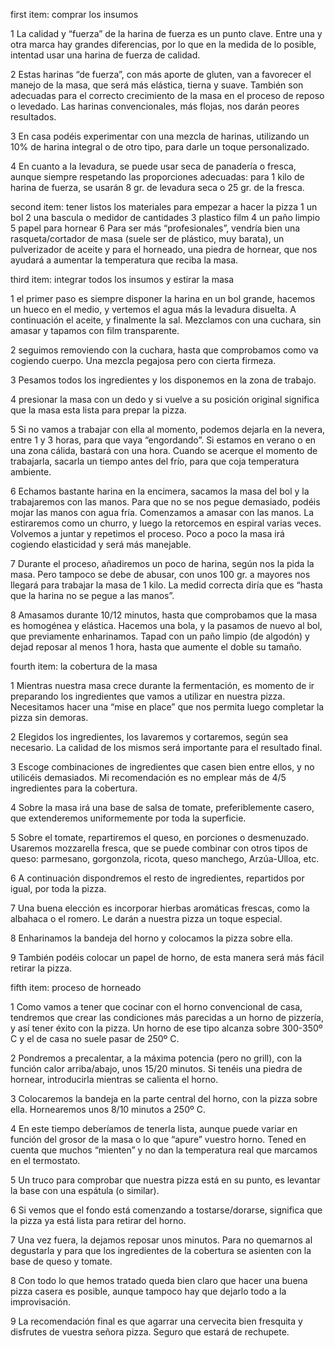 first item: comprar los insumos

1 La calidad y “fuerza” de la harina de fuerza es un punto clave. Entre una y otra marca hay grandes diferencias, por lo
que en la medida de lo posible, intentad usar una harina de fuerza de calidad.

2 Estas harinas “de fuerza”, con más aporte de gluten, van a favorecer el manejo de la masa, que será más elástica, tierna
y suave. También son adecuadas para el correcto crecimiento de la masa en el proceso de reposo o levedado. Las harinas
convencionales, más flojas, nos darán peores resultados.

3 En casa podéis experimentar con una mezcla de harinas, utilizando un 10% de harina integral o de otro tipo, para darle
un toque personalizado.

4 En cuanto a la levadura, se puede usar seca de panadería o fresca, aunque siempre respetando las proporciones adecuadas:
para 1 kilo de harina de fuerza, se usarán 8 gr. de levadura seca o 25 gr. de la fresca.

second item: tener listos los materiales para empezar a hacer la pizza
1 un bol
2 una bascula o medidor de cantidades
3 plastico film
4 un paño limpio
5 papel para hornear
6 Para ser más “profesionales”, vendría bien una rasqueta/cortador de masa (suele ser de plástico, muy barata), un
pulverizador de aceite y para el horneado, una piedra de hornear, que nos ayudará a aumentar la temperatura que reciba la
masa.

third item: integrar todos los insumos y estirar la masa

1 el primer paso es siempre disponer la harina en un bol grande, hacemos un hueco en el medio, y vertemos el agua más la
levadura disuelta. A continuación el aceite, y finalmente la sal. Mezclamos con una cuchara, sin amasar y tapamos con film
transparente.

2 seguimos removiendo con la cuchara, hasta que comprobamos como va cogiendo cuerpo. Una mezcla pegajosa pero con cierta
firmeza.

3 Pesamos todos los ingredientes y los disponemos en la zona de trabajo.

4 presionar la masa con un dedo y si vuelve a su posición original significa que la masa esta lista para prepar la pizza.

5 Si no vamos a trabajar con ella al momento, podemos dejarla en la nevera, entre 1 y 3 horas, para que vaya “engordando”.
Si estamos en verano o en una zona cálida, bastará con una hora. Cuando se acerque el momento de trabajarla, sacarla un
tiempo antes del frío, para que coja temperatura ambiente.

6 Echamos bastante harina en la encimera, sacamos la masa del bol y la trabajaremos con las manos. Para que no se nos
pegue demasiado, podéis mojar las manos con agua fría.
Comenzamos a amasar con las manos. La estiraremos como un churro, y luego la retorcemos en espiral varias veces. Volvemos
a juntar y repetimos el proceso. Poco a poco la masa irá cogiendo elasticidad y será más manejable.

7 Durante el proceso, añadiremos un poco de harina, según nos la pida la masa. Pero tampoco se debe de abusar, con unos
100 gr. a mayores nos llegará para trabajar la masa de 1 kilo. La medid correcta diría que es “hasta que la harina no se
pegue a las manos”.

8 Amasamos durante 10/12 minutos, hasta que comprobamos que la masa es homogénea y elástica. Hacemos una bola, y la
pasamos de nuevo al bol, que previamente enharinamos. Tapad con un paño limpio (de algodón) y dejad reposar al menos 1
hora, hasta que aumente el doble su tamaño.

fourth item: la cobertura de la masa

1 Mientras nuestra masa crece durante la fermentación, es momento de ir preparando los ingredientes que vamos a utilizar
en nuestra pizza. Necesitamos hacer una “mise en place” que nos permita luego completar la pizza sin demoras.

2 Elegidos los ingredientes, los lavaremos y cortaremos, según sea necesario. La calidad de los mismos será importante
para el resultado final.

3 Escoge combinaciones de ingredientes que casen bien entre ellos, y no utilicéis demasiados. Mi recomendación es no
emplear más de 4/5 ingredientes para la cobertura.

4 Sobre la masa irá una base de salsa de tomate, preferiblemente casero, que extenderemos uniformemente por toda la
superficie.

5 Sobre el tomate, repartiremos el queso, en porciones o desmenuzado. Usaremos mozzarella fresca, que se puede combinar
con otros tipos de queso: parmesano, gorgonzola, ricota, queso manchego, Arzúa-Ulloa, etc.

6 A continuación dispondremos el resto de ingredientes, repartidos por igual, por toda la pizza.

7 Una buena elección es incorporar hierbas aromáticas frescas, como la albahaca o el romero. Le darán a nuestra pizza un
toque especial.

8 Enharinamos la bandeja del horno y colocamos la pizza sobre ella.

9 También podéis colocar un papel de horno, de esta manera será más fácil retirar la pizza.

fifth item: proceso de horneado

1 Como vamos a tener que cocinar con el horno convencional de casa, tendremos que crear las condiciones más parecidas a un
horno de pizzería, y así tener éxito con la pizza. Un horno de ese tipo alcanza sobre 300-350º C y el de casa no suele
pasar de 250º C.

2 Pondremos a precalentar, a la máxima potencia (pero no grill), con la función calor arriba/abajo, unos 15/20 minutos. Si
tenéis una piedra de hornear, introducirla mientras se calienta el horno.

3 Colocaremos la bandeja en la parte central del horno, con la pizza sobre ella. Hornearemos unos 8/10 minutos a 250º C.

4 En este tiempo deberíamos de tenerla lista, aunque puede variar en función del grosor de la masa o lo que “apure”
vuestro horno. Tened en cuenta que muchos “mienten” y no dan la temperatura real que marcamos en el termostato.

5 Un truco para comprobar que nuestra pizza está en su punto, es levantar la base con una espátula (o similar).

6 Si vemos que el fondo está comenzando a tostarse/dorarse, significa que la pizza ya está lista para retirar del horno.

7 Una vez fuera, la dejamos reposar unos minutos. Para no quemarnos al degustarla y para que los ingredientes de la
cobertura se asienten con la base de queso y tomate.

8 Con todo lo que hemos tratado queda bien claro que hacer una buena pizza casera es posible, aunque tampoco hay que
dejarlo todo a la improvisación.

9 La recomendación final es que agarrar una cervecita bien fresquita y disfrutes de vuestra señora pizza. Seguro que
estará de rechupete.
